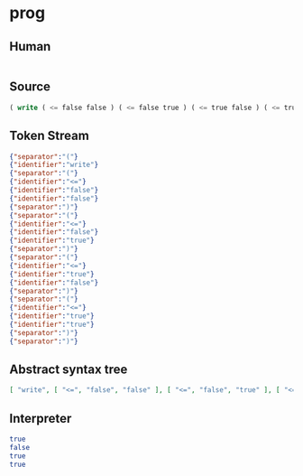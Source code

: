 # prog
## Human
```

```
## Source
```lisp
( write ( <= false false ) ( <= false true ) ( <= true false ) ( <= true true ) )
```
## Token Stream
```json
{"separator":"("}
{"identifier":"write"}
{"separator":"("}
{"identifier":"<="}
{"identifier":"false"}
{"identifier":"false"}
{"separator":")"}
{"separator":"("}
{"identifier":"<="}
{"identifier":"false"}
{"identifier":"true"}
{"separator":")"}
{"separator":"("}
{"identifier":"<="}
{"identifier":"true"}
{"identifier":"false"}
{"separator":")"}
{"separator":"("}
{"identifier":"<="}
{"identifier":"true"}
{"identifier":"true"}
{"separator":")"}
{"separator":")"}
```
## Abstract syntax tree
```json
[ "write", [ "<=", "false", "false" ], [ "<=", "false", "true" ], [ "<=", "true", "false" ], [ "<=", "true", "true" ] ]

```
## Interpreter
```bash
true
false
true
true
```